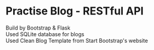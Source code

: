 # Practise Blog - RESTful API
Build by Bootstrap & Flask <br>
Used SQLite database for blogs<br>
Used Clean Blog Template from Start Bootstrap's website <br>
